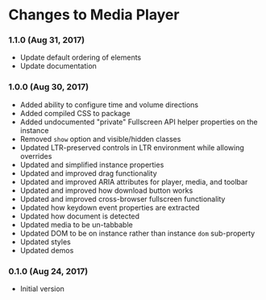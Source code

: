 # Changes to Media Player

### 1.1.0 (Aug 31, 2017)

- Update default ordering of elements
- Update documentation

### 1.0.0 (Aug 30, 2017)

- Added ability to configure time and volume directions
- Added compiled CSS to package
- Added undocumented "private" Fullscreen API helper properties on the instance
- Removed `show` option and visible/hidden classes
- Updated LTR-preserved controls in LTR environment while allowing overrides
- Updated and simplified instance properties
- Updated and improved drag functionality
- Updated and improved ARIA attributes for player, media, and toolbar
- Updated and improved how download button works
- Updated and improved cross-browser fullscreen functionality
- Updated how keydown event properties are extracted
- Updated how document is detected
- Updated media to be un-tabbable
- Updated DOM to be on instance rather than instance `dom` sub-property
- Updated styles
- Updated demos

### 0.1.0 (Aug 24, 2017)

- Initial version
